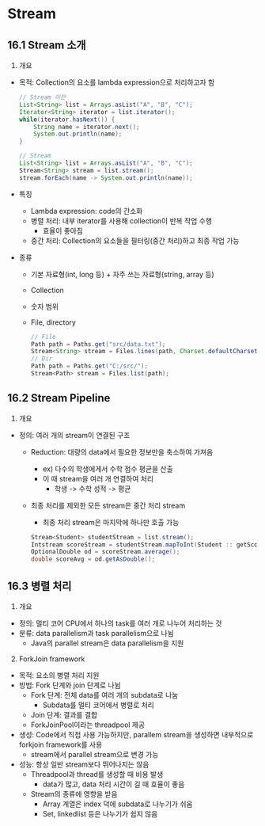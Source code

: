 # Stream

## 16.1 Stream 소개

1. 개요

* 목적: Collection의 요소를 lambda expression으로 처리하고자 함

    ```Java
    // Stream 이전
    List<String> list = Arrays.asList("A", "B", "C");
    Iterator<String> iterator = list.iterator();
    while(iterator.hasNext()) {
        String name = iterator.next();
        System.out.println(name);
    }

    // Stream
    List<String> list = Arrays.asList("A", "B", "C");
    Stream<String> stream = list.stream();
    stream.forEach(name -> System.out.println(name));
    ```

* 특징
  * Lambda expression: code의 간소화
  * 병렬 처리: 내부 iterator를 사용해 collection이 반복 작업 수행
    * 효율이 좋아짐
  * 중간 처리: Collection의 요소들을 필터링(중간 처리)하고 최종 작업 가능

* 종류
  * 기본 자료형(int, long 등) + 자주 쓰는 자료형(string, array 등)
  * Collection
  * 숫자 범위
  * File, directory
  
    ```Java
    // File
    Path path = Paths.get("src/data.txt");
    Stream<String> stream = Files.lines(path, Charset.defaultCharset())
    // Dir
    Path path = Paths.get("C:/src/");
    Stream<Path> stream = Files.list(path);
    ```

## 16.2 Stream Pipeline

1. 개요

* 정의: 여러 개의 stream이 연결된 구조
  * Reduction: 대량의 data에서 필요한 정보만을 축소하여 가져옴
    * ex) 다수의 학생에게서 수학 점수 평균을 산출
    * 이 때 stream을 여러 개 연결하여 처리
      * 학생 -> 수학 성적 -> 평균
  * 최종 처리를 제외한 모든 stream은 중간 처리 stream
    * 최종 처리 stream은 마지막에 하나만 호출 가능

    ```Java
    Stream<Student> studentStream = list.stream();
    Intstream scoreStream = studentStream.mapToInt(Student :: getScore);
    OptionalDouble od = scoreStream.average();
    double scoreAvg = od.getAsDouble();
    ```

## 16.3 병렬 처리

1. 개요

* 정의: 멀티 코어 CPU에서 하나의 task를 여러 개로 나누어 처리하는 것
* 분류: data parallelism과 task parallelism으로 나뉨
  * Java의 parallel stream은 data parallelism을 지원

2. ForkJoin framework

* 목적: 요소의 병렬 처리 지원
* 방법: Fork 단계와 join 단계로 나뉨
  * Fork 단계: 전체 data를 여러 개의 subdata로 나눔
    * Subdata를 멀티 코어에서 병렬로 처리
  * Join 단계: 결과를 결합
  * ForkJoinPool이라는 threadpool 제공
* 생성: Code에서 직접 사용 가능하지만, parallem stream을 생성하면 내부적으로 forkjoin framework를 사용
  * stream에서 parallel stream으로 변경 가능
* 성능: 항상 일반 stream보다 뛰어나지는 않음
  * Threadpool과 thread를 생성할 때 비용 발생
    * data가 많고, data 처리 시간이 길 때 효율이 좋음
  * Stream의 종류에 영향을 받음
    * Array 계열은 index 덕에 subdata로 나누기가 쉬움
    * Set, linkedlist 등은 나누기가 쉽지 않음